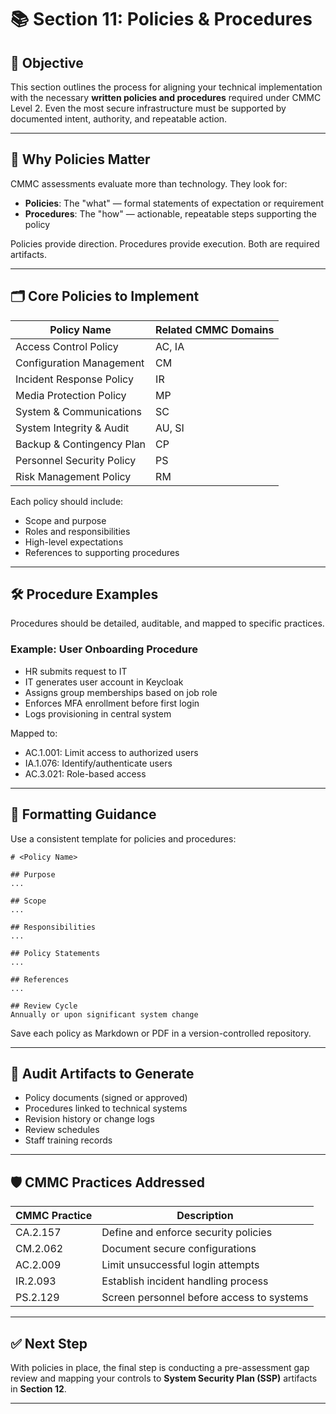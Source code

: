# 📚 Section 11: Policies & Procedures

## 🎯 Objective

This section outlines the process for aligning your technical implementation with the necessary **written policies and procedures** required under CMMC Level 2. Even the most secure infrastructure must be supported by documented intent, authority, and repeatable action.

---

## 🧩 Why Policies Matter

CMMC assessments evaluate more than technology. They look for:

- **Policies**: The "what" — formal statements of expectation or requirement  
- **Procedures**: The "how" — actionable, repeatable steps supporting the policy  

Policies provide direction. Procedures provide execution. Both are required artifacts.

---

## 🗂️ Core Policies to Implement

| Policy Name                 | Related CMMC Domains         |
|----------------------------|------------------------------|
| Access Control Policy       | AC, IA                       |
| Configuration Management    | CM                           |
| Incident Response Policy    | IR                           |
| Media Protection Policy     | MP                           |
| System & Communications     | SC                           |
| System Integrity & Audit    | AU, SI                       |
| Backup & Contingency Plan   | CP                           |
| Personnel Security Policy   | PS                           |
| Risk Management Policy      | RM                           |

Each policy should include:

- Scope and purpose  
- Roles and responsibilities  
- High-level expectations  
- References to supporting procedures  

---

## 🛠️ Procedure Examples

Procedures should be detailed, auditable, and mapped to specific practices.

### Example: User Onboarding Procedure

- HR submits request to IT  
- IT generates user account in Keycloak  
- Assigns group memberships based on job role  
- Enforces MFA enrollment before first login  
- Logs provisioning in central system  

Mapped to:

- AC.1.001: Limit access to authorized users  
- IA.1.076: Identify/authenticate users  
- AC.3.021: Role-based access  

---

## 📜 Formatting Guidance

Use a consistent template for policies and procedures:

```
# <Policy Name>

## Purpose
...

## Scope
...

## Responsibilities
...

## Policy Statements
...

## References
...

## Review Cycle
Annually or upon significant system change
```

Save each policy as Markdown or PDF in a version-controlled repository.

---

## 🧾 Audit Artifacts to Generate

- Policy documents (signed or approved)  
- Procedures linked to technical systems  
- Revision history or change logs  
- Review schedules  
- Staff training records  

---

## 🛡️ CMMC Practices Addressed

| CMMC Practice | Description |
|---------------|-------------|
| CA.2.157 | Define and enforce security policies |
| CM.2.062 | Document secure configurations |
| AC.2.009 | Limit unsuccessful login attempts |
| IR.2.093 | Establish incident handling process |
| PS.2.129 | Screen personnel before access to systems |

---

## ✅ Next Step

With policies in place, the final step is conducting a pre-assessment gap review and mapping your controls to **System Security Plan (SSP)** artifacts in **Section 12**.

---
